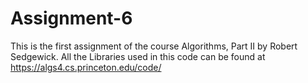 # Assignment-6
This is the first assignment of the course Algorithms, Part II by Robert Sedgewick. 
All the Libraries used in this code can be found at https://algs4.cs.princeton.edu/code/
